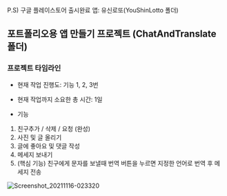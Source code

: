 P.S) 구글 플레이스토어 출시완료 앱: 유신로또(YouShinLotto 폴더)

## 포트폴리오용 앱 만들기 프로젝트 (ChatAndTranslate 폴더)

### 프로젝트 타임라인
- 현재 작업 진행도: 기능 1, 2, 3번
- 현재 작업까지 소요한 총 시간: 1일

- 기능

1. 친구추가 / 삭제 / 요청 (완성)
2. 사진 및 글 올리기
3. 글에 좋아요 및 댓글 작성
4. 메세지 보내기
5. (핵심 기능) 친구에게 문자를 보낼때 번역 버튼을 누르면 지정한 언어로 번역 후 메세지 전송

![Screenshot_20211116-023320](https://user-images.githubusercontent.com/92070358/141828152-bd81c864-60dc-47f2-a4b7-19ad4e8bac5c.jpg)
